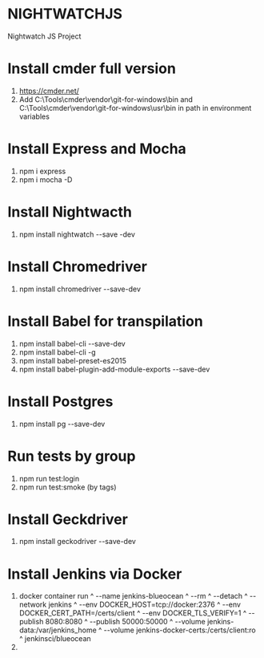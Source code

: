 # NIGHTWATCHJS
Nightwatch JS Project

# Install cmder full version
1. https://cmder.net/
2. Add C:\Tools\cmder\vendor\git-for-windows\bin  and C:\Tools\cmder\vendor\git-for-windows\usr\bin  in path in environment variables

# Install Express and Mocha
1. npm i express
2. npm i mocha -D

# Install Nightwacth
1. npm install nightwatch --save -dev

# Install Chromedriver
1. npm install chromedriver --save-dev

# Install Babel for transpilation
1. npm install babel-cli --save-dev
2. npm install babel-cli -g
3. npm install babel-preset-es2015
4. npm install babel-plugin-add-module-exports --save-dev

# Install Postgres
1. npm install pg --save-dev

# Run tests by group
1. npm run test:login
2. npm run test:smoke (by tags)

# Install Geckdriver
1. npm install geckodriver --save-dev

# Install Jenkins via Docker
1. docker container run ^   --name jenkins-blueocean ^   --rm ^   --detach ^   --network jenkins ^   --env DOCKER_HOST=tcp://docker:2376 ^   --env DOCKER_CERT_PATH=/certs/client ^   --env DOCKER_TLS_VERIFY=1 ^   --publish 8080:8080 ^   --publish 50000:50000 ^   --volume jenkins-data:/var/jenkins_home ^   --volume jenkins-docker-certs:/certs/client:ro ^   jenkinsci/blueocean
2. 
